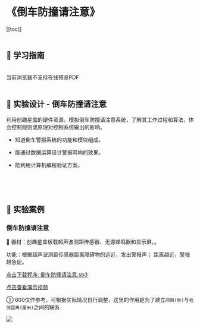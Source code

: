 # 《倒车防撞请注意》

[[toc]]
<br><br>

## 📒 学习指南

<br>
<object data="/tutorial/yj6box/pdf/第26课倒车防撞请注意.pdf" type="application/pdf" width=1200 height=800 name="倒车防撞请注意">
当前浏览器不支持在线预览PDF
</object>

<br>
<br>

## 📐 实验设计 - 倒车防撞请注意

利用创趣星盒的硬件资源，模拟倒车防撞请注意系统，了解其工作过程和算法，体会控制规则或原理对控制系统输出的影响。

- 知道倒车警报系统的功能和模块组成。

- 能通过数据运算设计警报鸣响的效果。

- 能利用计算机编程验证方案。

<br><br><br>

## 🌰 实验案例

### 倒车防撞请注意

🧰 器材：创趣星盒板载超声波测距传感器、无源蜂鸣器和显示屏。。

功能：根据超声波测距传感器距离障碍物的远近，发出警报声； 距离越近，警报越急促。

<a href="/tutorial/yj6box/sb3/07/倒车防撞请注意.sb3">点击下载程序: 倒车防撞请注意.sb3</a>

<a href="https://www.cfunworld.com" target="_blank">点击查看演示视频</a>

① 600仅作参考，可根据实际情况自行调整，这里的作用是为了建立`间隔(秒)`与`检测距离(厘米)`之间的联系

<img src="/images/07/倒车防撞请注意.png">
















